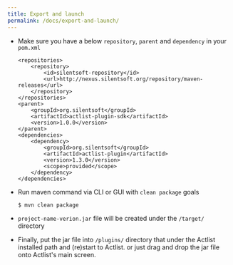 ```yaml
---
title: Export and launch
permalink: /docs/export-and-launch/
---
```


* Make sure you have a below `repository`, `parent` and `dependency` in your `pom.xml`
  ```
  <repositories>
      <repository>
          <id>silentsoft-repository</id>
          <url>http://nexus.silentsoft.org/repository/maven-releases</url>
      </repository>
  </repositories>
  <parent>
      <groupId>org.silentsoft</groupId>
      <artifactId>actlist-plugin-sdk</artifactId>
      <version>1.0.0</version>
  </parent>
  <dependencies>
      <dependency>
          <groupId>org.silentsoft</groupId>
          <artifactId>actlist-plugin</artifactId>
          <version>1.3.0</version>
          <scope>provided</scope>
      </dependency>
  </dependencies>
  ```

* Run maven command via CLI or GUI with `clean package` goals
  ```
  $ mvn clean package
  ```

* `project-name-verion.jar` file will be created under the `/target/` directory
  
* Finally, put the jar file into `/plugins/` directory that under the Actlist installed path and (re)start to Actlist.
  or just drag and drop the jar file onto Actlist's main screen.